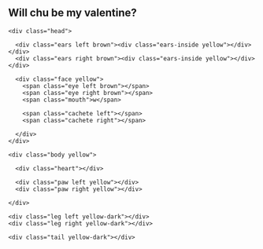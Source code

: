 <link rel="stylesheet" href="Stijl.css">
<div class="wrapper">
  
  <h2>Will chu be my valentine?</h2>
  
  <div class="pikachu">
    
    <div class="head">
   
      <div class="ears left brown"><div class="ears-inside yellow"></div></div>
      <div class="ears right brown"><div class="ears-inside yellow"></div></div>
      
      <div class="face yellow">
        <span class="eye left brown"></span>
        <span class="eye right brown"></span>
        <span class="mouth">w</span>
        
        <span class="cachete left"></span>
        <span class="cachete right"></span>
        
      </div>
    </div>
    
    <div class="body yellow">
      
      <div class="heart"></div>
   
      <div class="paw left yellow"></div>
      <div class="paw right yellow"></div>
      
    </div>
    
    <div class="leg left yellow-dark"></div>
    <div class="leg right yellow-dark"></div>
    
    <div class="tail yellow-dark"></div>
    
  </div>
  
</div>


